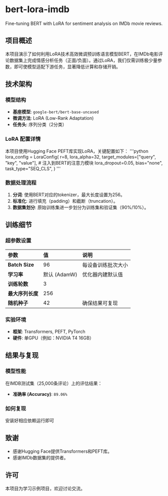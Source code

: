 # bert-lora-imdb
Fine-tuning BERT with LoRA for sentiment analysis on IMDb movie reviews.

## 项目概述

本项目演示了如何利用LoRA技术高效微调预训练语言模型BERT，在IMDb电影评论数据集上完成情感分析任务（正面/负面）。通过LoRA，我们仅需训练极少量参数，即可使模型适配下游任务，显著降低计算和存储开销。

## 技术架构

### 模型结构
- **基座模型**: `google-bert/bert-base-uncased`
- **微调方法**: LoRA (Low-Rank Adaptation)
- **任务头**: 序列分类（2分类）

### LoRA 配置详情
本项目使用Hugging Face PEFT库实现LoRA，关键配置如下：
'''python
lora_config = LoraConfig(
r=8,
lora_alpha=32,
target_modules=["query", "key", "value"], # 注入到BERT的注意力模块
lora_dropout=0.05,
bias="none",
task_type="SEQ_CLS",
)
'''

### 数据处理流程
1. **分词**: 使用BERT对应的tokenizer，最大长度设置为256。
2. **标准化**: 进行填充（padding）和截断（truncation）。
3. **数据集划分**: 原始训练集进一步划分为训练集和验证集（90%/10%）。

## 训练细节

### 超参数设置
| 参数 | 值 | 说明 |
| :--- | :--- | :--- |
| **Batch Size** | 96 | 每设备训练批次大小 |
| **学习率** | 默认 (AdamW) | 优化器内建默认值 |
| **训练轮数** | 3 | |
| **最大序列长度** | 256 | |
| **随机种子** | 42 | 确保结果可复现 |

### 实验环境
- **框架**: Transformers, PEFT, PyTorch
- **硬件**: 单GPU（例如：NVIDIA T4 16GB）

## 结果与复现

### 模型性能
在IMDB测试集（25,000条评论）上的评估结果：
- **准确率 (Accuracy)**: `89.06%`

### 如何复现
安装好相应依赖运行即可

## 致谢
- 感谢Hugging Face提供Transformers和PEFT库。
- 感谢IMDb数据集的提供者。

## 许可
本项目为学习示例项目，欢迎讨论交流。
